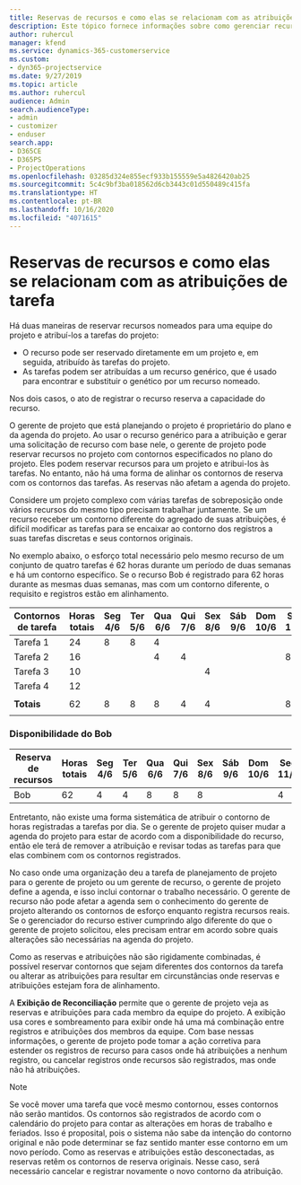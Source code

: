 ```yaml
---
title: Reservas de recursos e como elas se relacionam com as atribuições de tarefa
description: Este tópico fornece informações sobre como gerenciar recursos nomeados, reservas de recurso e atribuições de tarefa, e como se relacionam entre si.
author: ruhercul
manager: kfend
ms.service: dynamics-365-customerservice
ms.custom:
- dyn365-projectservice
ms.date: 9/27/2019
ms.topic: article
ms.author: ruhercul
audience: Admin
search.audienceType:
- admin
- customizer
- enduser
search.app:
- D365CE
- D365PS
- ProjectOperations
ms.openlocfilehash: 03285d324e855ecf933b155559e5a4826420ab25
ms.sourcegitcommit: 5c4c9bf3ba018562d6cb3443c01d550489c415fa
ms.translationtype: HT
ms.contentlocale: pt-BR
ms.lasthandoff: 10/16/2020
ms.locfileid: "4071615"
---
```

# <a name="resource-bookings-and-how-they-relate-to-task-assignments"></a>Reservas de recursos e como elas se relacionam com as atribuições de tarefa


Há duas maneiras de reservar recursos nomeados para uma equipe do projeto e atribuí-los a tarefas do projeto:

- O recurso pode ser reservado diretamente em um projeto e, em seguida, atribuído às tarefas do projeto.
- As tarefas podem ser atribuídas a um recurso genérico, que é usado para encontrar e substituir o genético por um recurso nomeado. 

Nos dois casos, o ato de registrar o recurso reserva a capacidade do recurso.

O gerente de projeto que está planejando o projeto é proprietário do plano e da agenda do projeto. Ao usar o recurso genérico para a atribuição e gerar uma solicitação de recurso com base nele, o gerente de projeto pode reservar recursos no projeto com contornos especificados no plano do projeto. Eles podem reservar recursos para um projeto e atribui-los às tarefas. No entanto, não há uma forma de alinhar os contornos de reserva com os contornos das tarefas. As reservas não afetam a agenda do projeto.

Considere um projeto complexo com várias tarefas de sobreposição onde vários recursos do mesmo tipo precisam trabalhar juntamente. Se um recurso receber um contorno diferente do agregado de suas atribuições, é difícil modificar as tarefas para se encaixar ao contorno dos registros a suas tarefas discretas e seus contornos originais.

No exemplo abaixo, o esforço total necessário pelo mesmo recurso de um conjunto de quatro tarefas é 62 horas durante um período de duas semanas e há um contorno específico. Se o recurso Bob é registrado para 62 horas durante as mesmas duas semanas, mas com um contorno diferente, o requisito e registros estão em alinhamento.

| **Contornos de tarefa**    | **Horas totais** | Seg 4/6 | Ter 5/6 | Qua 6/6 | Qui 7/6 | Sex 8/6 | Sáb 9/6 | Dom 10/6 | Seg 11/6 | Ter 12/6 | Qua 13/6 | Qui 14/6 | Sex 15/6 |
|----------------------|-----------------|--------|--------|--------|--------|--------|--------|---------|---------|---------|---------|---------|---------|
| Tarefa 1               | 24              | 8      | 8      | 4      |        |        |        |         |         |         | 4       |         |         |
| Tarefa 2               | 16              |        |        | 4      | 4      |        |        |         | 8       |         |         |         |         |
| Tarefa 3               | 10              |        |        |        |        | 4      |        |         |         | 4       |         | 2       |         |
| Tarefa 4               | 12              |        |        |        |        |        |        |         |         |         | 4       |         | 8       |
|                      |                 |        |        |        |        |        |        |         |         |         |         |         |         |
| **Totais**           | 62              | 8      | 8      | 8      | 4      | 4      |        |         | 8       | 4       | 8       | 2       | 8       |
|                      |                 |        |        |        |        |        |        |         |         |         |         |

### <a name="bobs-availability"></a>Disponibilidade do Bob
| **Reserva de recursos** | **Horas totais** | Seg 4/6 | Ter 5/6 | Qua 6/6 | Qui 7/6 | Sex 8/6 | Sáb 9/6 | Dom 10/6 | Seg 11/6 | Ter 12/6 | Qua 13/6 | Qui 14/6 | Sex 15/6 |
|------------------------|-----------------|--------|--------|--------|--------|--------|--------|---------|---------|---------|---------|---------|---------|
| Bob                    | 62              | 4      | 4      | 8      | 8      | 8      |        |         | 4       | 4       | 8       | 8       | 6       |

Entretanto, não existe uma forma sistemática de atribuir o contorno de horas registradas a tarefas por dia. Se o gerente de projeto quiser mudar a agenda do projeto para estar de acordo com a disponibilidade do recurso, então ele terá de remover a atribuição e revisar todas as tarefas para que elas combinem com os contornos registrados.

No caso onde uma organização deu a tarefa de planejamento de projeto para o gerente de projeto ou um gerente de recurso, o gerente de projeto define a agenda, e isso inclui contornar o trabalho necessário. O gerente de recurso não pode afetar a agenda sem o conhecimento do gerente de projeto alterando os contornos de esforço enquanto registra recursos reais. Se o gerenciador do recurso estiver cumprindo algo diferente do que o gerente de projeto solicitou, eles precisam entrar em acordo sobre quais alterações são necessárias na agenda do projeto.

Como as reservas e atribuições não são rigidamente combinadas, é possível reservar contornos que sejam diferentes dos contornos da tarefa ou alterar as atribuições para resultar em circunstâncias onde reservas e atribuições estejam fora de alinhamento.

A **Exibição de Reconciliação** permite que o gerente de projeto veja as reservas e atribuições para cada membro da equipe do projeto. A exibição usa cores e sombreamento para exibir onde há uma má combinação entre registros e atribuições dos membros da equipe. Com base nessas informações, o gerente de projeto pode tomar a ação corretiva para estender os registros de recurso para casos onde há atribuições a nenhum registro, ou cancelar registros onde recursos são registrados, mas onde não há atribuições.

> [!NOTE]
> Se você mover uma tarefa que você mesmo contornou, esses contornos não serão mantidos. Os contornos são registrados de acordo com o calendário do projeto para contar as alterações em horas de trabalho e feriados. Isso é proposital, pois o sistema não sabe da intenção do contorno original e não pode determinar se faz sentido manter esse contorno em um novo período. Como as reservas e atribuições estão desconectadas, as reservas retêm os contornos de reserva originais. Nesse caso, será necessário cancelar e registrar novamente o novo contorno da atribuição.

